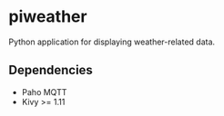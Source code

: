 # piweather
Python application for displaying weather-related data. 

## Dependencies

* Paho MQTT
* Kivy >= 1.11
